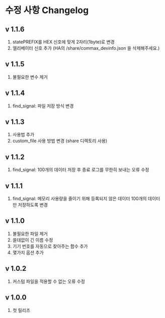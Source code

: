 수정 사항 Changelog
==================
v 1.1.6
-------
1. statePREFIX를 HEX 신호에 맞게 2자리(1byte)로 변경
2. 엘리베이터 신호 추가 (HA의 /share/commax_devinfo.json 을 삭제해주세요.)

v 1.1.5
-------
1. 불필요한 변수 제거

v 1.1.4
-------
1. find_signal: 파일 저장 방식 변경

v 1.1.3
-------
1. 사용법 추가
2. custom_file 사용 방법 변경 (share 디렉토리 사용)

v 1.1.2
-------
1. find_signal: 100개의 데이터 저장 후 종료 로그를 무한히 보내는 오류 수정

v 1.1.1
-------
1. find_signal: 메모리 사용량을 줄이기 위해 등록되지 않은 데이터 100개의 데이터만 저장하도록 변경

v 1.1.0
-------
1. 불필요한 파일 제거
2. 쓸데없이 긴 이름 수정
3. 기기 번호를 자동으로 찾아주는 함수 추가
4. 몇가지 옵션 추가

v 1.0.2
-------
1. 커스텀 파일을 적용할 수 없는 오류 수정

v 1.0.0
-------
1. 첫 릴리즈
